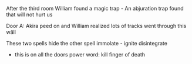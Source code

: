 After the third room
William found a magic trap - An abjuration trap found that will not hurt us

Door A: Akira peed on and William realized lots of tracks went through this wa᷆ll

These two spells hide the other spell
immolate - ignite
disintegrate
 - this is on all the doors
power word: kill
finger of death
